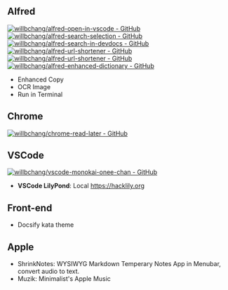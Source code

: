 ## Alfred
[![willbchang/alfred-open-in-vscode - GitHub](https://gh-card.dev/repos/willbchang/alfred-open-in-vscode.svg)](https://github.com/willbchang/alfred-open-in-vscode)
[![willbchang/alfred-search-selection - GitHub](https://gh-card.dev/repos/willbchang/alfred-search-selection.svg)](https://github.com/willbchang/alfred-search-selection)
[![willbchang/alfred-search-in-devdocs - GitHub](https://gh-card.dev/repos/willbchang/alfred-search-in-devdocs.svg)](https://github.com/willbchang/alfred-search-in-devdocs)
[![willbchang/alfred-url-shortener - GitHub](https://gh-card.dev/repos/willbchang/alfred-url-shortener.svg)](https://github.com/willbchang/alfred-url-shortener)
[![willbchang/alfred-url-shortener - GitHub](https://gh-card.dev/repos/willbchang/alfred-url-shortener.svg)](https://github.com/willbchang/alfred-url-shortener)
[![willbchang/alfred-enhanced-dictionary - GitHub](https://gh-card.dev/repos/willbchang/alfred-enhanced-dictionary.svg)](https://github.com/willbchang/alfred-enhanced-dictionary)

- Enhanced Copy
- OCR Image
- Run in Terminal

## Chrome
[![willbchang/chrome-read-later - GitHub](https://gh-card.dev/repos/willbchang/chrome-read-later.svg)](https://github.com/willbchang/chrome-read-later)

## VSCode
[![willbchang/vscode-monokai-onee-chan - GitHub](https://gh-card.dev/repos/willbchang/vscode-monokai-onee-chan.svg)](https://github.com/willbchang/vscode-monokai-onee-chan)
- **VSCode LilyPond**: Local https://hacklily.org

## Front-end
- Docsify kata theme

## Apple
- ShrinkNotes: WYSIWYG Markdown Temperary Notes App in Menubar, convert audio to text.
- Muzik: Minimalist's Apple Music
